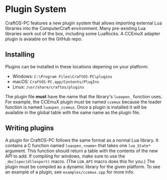 # Plugin System
CraftOS-PC features a new plugin system that allows importing external Lua libraries into the ComputerCraft environment. Many pre-existing Lua libraries work out of the box, including some LuaRocks. A CCEmuX adapter plugin is avaiable on the GitHub repo.

## Installing
Plugins can be installed in these locations depening on your platform:
* Windows: `C:\Program Files\CraftOS-PC\plugins`
* macOS: `CraftOS-PC.app/Contents/PlugIns`
* Linux: `/usr/share/craftos/plugins`

The plugin file **must** have the name that the library's `luaopen_` function uses. For example, the CCEmuX plugin must be named `ccemux` because the loader function is named `luaopen_ccemux`. Once a plugin is installed it will be available in the global table with the same name as the plugin file.

## Writing plugins
A plugin for CraftOS-PC follows the same format as a normal Lua library. It contains a C function named `luaopen_<name>` that takes one `lua_State*` argument. This function should return a table with the contents of the new API to add. If compiling for windows, make sure to use the `_declspec(dllexport)` macro. (The `LUA_API` macro does this for you.) The plugin must be compiled as a dynamic library for the given platform. To see an example of a plugin, see `examples/ccemux.cpp` for more info.